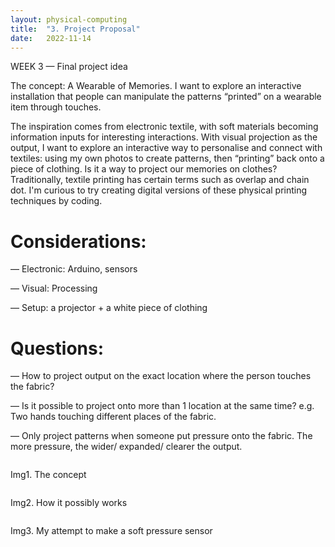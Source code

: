 ```yaml
---
layout: physical-computing
title:  "3. Project Proposal"
date:   2022-11-14
---
```


<div id="content-container">
 <div class="col w-45">
    <div class="text-wrapper">
      <p class="bold">WEEK 3 — Final project idea</p>
      <p>The concept: A Wearable of Memories. I want to explore an interactive installation that people can manipulate the patterns “printed” on a wearable item through touches.</p>
      <p>The inspiration comes from electronic textile, with soft materials becoming information inputs for interesting interactions. With visual projection as the output, I want to explore an interactive way to personalise and connect with textiles: using my own photos to create patterns, then “printing” back onto a piece of clothing. Is it a way to project our memories on clothes? Traditionally, textile printing has certain terms such as overlap and chain dot. I'm curious to try creating digital versions of these physical printing techniques by coding.</p>
    <h1>Considerations:</h1>
        <p>— Electronic: Arduino, sensors</p>
        <p>— Visual: Processing</p>
        <p>— Setup: a projector + a white piece of clothing</p>
    <h1>Questions:</h1>
        <p>— How to project output on the exact location where the person touches the fabric?</p>
        <p>— Is it possible to project onto more than 1 location at the same time? e.g. Two hands touching different places of the fabric.</p>
        <p>— Only project patterns when someone put pressure onto the fabric. The more pressure, the wider/ expanded/ clearer the output.</p>
    </div>
    </div>
  <div class="col w-45">
    <div class="img-wrapper">
      <img src="{{site.baseurl}}/assets/img/physical-computing/week3/1.jpeg" alt="">
      <p>Img1. The concept</p>
    </div>
    <div class="img-wrapper">
      <img src="{{site.baseurl}}/assets/img/physical-computing/week3/2.jpeg" alt="">
      <p>Img2. How it possibly works</p>
    </div>
    <div class="img-wrapper">
      <img src="{{site.baseurl}}/assets/img/physical-computing/week3/3.jpg" alt="">
      <p>Img3. My attempt to make a soft pressure sensor</p>
    </div>
  </div>
</div>